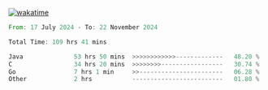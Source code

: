 [![wakatime](https://wakatime.com/badge/user/5970ac98-85fb-4bfd-a7d8-142e7d5bd274.svg)](https://wakatime.com/@5970ac98-85fb-4bfd-a7d8-142e7d5bd274)

<!--START_SECTION:waka-->

```rust
From: 17 July 2024 - To: 22 November 2024

Total Time: 109 hrs 41 mins

Java              53 hrs 50 mins  >>>>>>>>>>>>-------------   48.20 %
C                 34 hrs 20 mins  >>>>>>>>-----------------   30.74 %
Go                7 hrs 1 min     >>-----------------------   06.28 %
Other             2 hrs           -------------------------   01.80 %
```

<!--END_SECTION:waka-->
